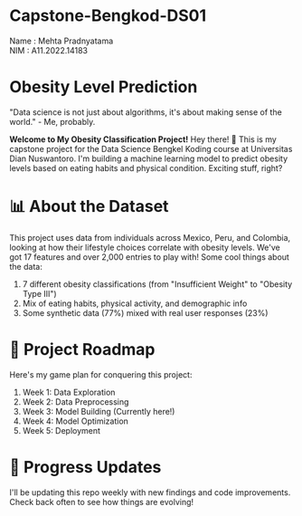 # Capstone-Bengkod-DS01
Name : Mehta Pradnyatama
<br>
NIM : A11.2022.14183

# Obesity Level Prediction 
"Data science is not just about algorithms, it's about making sense of the world." - Me, probably.

**Welcome to My Obesity Classification Project!**
Hey there! 👋 This is my capstone project for the Data Science Bengkel Koding course at Universitas Dian Nuswantoro. I'm building a machine learning model to predict obesity levels based on eating habits and physical condition. Exciting stuff, right?

# 📊 About the Dataset
This project uses data from individuals across Mexico, Peru, and Colombia, looking at how their lifestyle choices correlate with obesity levels. We've got 17 features and over 2,000 entries to play with!
Some cool things about the data:
1. 7 different obesity classifications (from "Insufficient Weight" to "Obesity Type III")
2. Mix of eating habits, physical activity, and demographic info
3. Some synthetic data (77%) mixed with real user responses (23%)

# 🚀 Project Roadmap
Here's my game plan for conquering this project:
1. Week 1: Data Exploration 
2. Week 2: Data Preprocessing
3. Week 3: Model Building (Currently here!)
4. Week 4: Model Optimization
5. Week 5: Deployment

# 🌟 Progress Updates
I'll be updating this repo weekly with new findings and code improvements. Check back often to see how things are evolving!
